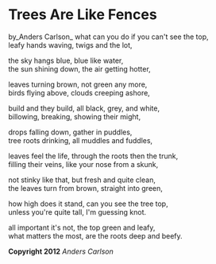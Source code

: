 # Trees Are Like Fences
by_Anders Carlson_
what can you do if you can't see the top,<br>
leafy hands waving, twigs and the lot,

the sky hangs blue, blue like water,<br>
the sun shining down, the air getting hotter,

leaves turning brown, not green any more,<br>
birds flying above, clouds creeping ashore,

build and they build, all black, grey, and white,<br>
billowing, breaking, showing their might,

drops falling down, gather in puddles,<br>
tree roots drinking, all muddles and fuddles,

leaves feel the life, through the roots then the trunk,<br>
filling their veins, like your nose from a skunk,

not stinky like that, but fresh and quite clean,<br>
the leaves turn from brown, straight into green,

how high does it stand, can you see the tree top,<br>
unless you're quite tall, I'm guessing knot.

all important it's not, the top green and leafy,<br>
what matters the most, are the roots deep and beefy.

**Copyright 2012** _Anders Carlson_
